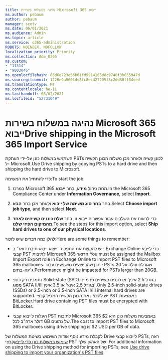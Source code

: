 ```yaml
---
title: נהיגה במשלוח בשירות Microsoft 365 ייבוא
ms.author: pebaum
author: pebaum
manager: scotv
ms.date: 06/01/2021
ms.audience: Admin
ms.topic: article
ms.service: o365-administration
ROBOTS: NOINDEX, NOFOLLOW
localization_priority: Priority
ms.collection: Adm_O365
ms.custom:
- "11514"
- "9003046"
ms.openlocfilehash: 85d6e723e56b01fd9914165d8c9740f3b055947d
ms.sourcegitcommit: 1226e9a9601dc8fc8ec427235f3c2dd88ff84ced
ms.translationtype: MT
ms.contentlocale: he-IL
ms.lasthandoff: 06/02/2021
ms.locfileid: "52731649"
---
```

# <a name="drive-shipping-in-the-microsoft-365-import-service"></a><span data-ttu-id="6879a-102">נהיגה במשלוח בשירות Microsoft 365 ייבוא</span><span class="sxs-lookup"><span data-stu-id="6879a-102">Drive shipping in the Microsoft 365 Import Service</span></span>

<span data-ttu-id="6879a-103">השתמש במשלוח כונן על-ידי העתקת PSTs לכונן קשיח ולאחר מכן משלוח הכונן הקשיח ל- Microsoft.</span><span class="sxs-lookup"><span data-stu-id="6879a-103">Use Drive shipping by copying PSTs to a hard drive and then shipping the hard drive to Microsoft.</span></span>

<span data-ttu-id="6879a-104">כדי להתחיל את המשימה:</span><span class="sxs-lookup"><span data-stu-id="6879a-104">To start the job:</span></span>

1. <span data-ttu-id="6879a-105">במרכז Microsoft 365 תחת ניהול **מידע**, בחר **ייבוא**.</span><span class="sxs-lookup"><span data-stu-id="6879a-105">In the Microsoft 365 Compliance Center under **Information Governance**, select **Import**.</span></span>

1. <span data-ttu-id="6879a-106">בחר **בחר סוג משימה של ייבוא** ולאחר מכן בחר **הבא**.</span><span class="sxs-lookup"><span data-stu-id="6879a-106">Select **Choose import job type**, and then select **Next**.</span></span>

1. <span data-ttu-id="6879a-107">כדי לראות את השלבים עבור אפשרות ייבוא זו, בחר **שלח כוננים קשיחים לאחד מהמיקום הפיזי שלנו**.</span><span class="sxs-lookup"><span data-stu-id="6879a-107">To see the steps for this import option, select **Ship hard drives to one of our physical locations**.</span></span>

<span data-ttu-id="6879a-108">להלן כמה דברים שיש לזכור:</span><span class="sxs-lookup"><span data-stu-id="6879a-108">Here are some things to remember:</span></span>

- <span data-ttu-id="6879a-109">יש להקצות את התפקיד 'ייצוא ייבוא תיבת דואר' ב- Exchange Online כדי לייבא קבצי PST לתיבות Microsoft 365 הדואר.</span><span class="sxs-lookup"><span data-stu-id="6879a-109">You must be assigned the Mailbox Import Export role in Exchange Online to import PST files to Microsoft 365 mailboxes.</span></span>
<span data-ttu-id="6879a-110">ייתכן שהביצועים מושפעים עבור PSTs שגודלם עולה על 20 ג'יגה-בתים.</span><span class="sxs-lookup"><span data-stu-id="6879a-110">Performance might be impacted for PSTs larger than 20GB.</span></span>

- <span data-ttu-id="6879a-111">נתמכים רק כונני Solid-state (SSD) בגודל 2.5 אינץ' או כוננים קשיחים פנימיים מסוג SATA II/III בגודל 2.5 אינץ' או 3.5 אינץ'.</span><span class="sxs-lookup"><span data-stu-id="6879a-111">Only 2.5-inch solid-state drives (SSDs) or 2.5-inch or 3.5-inch SATA II/III internal hard drives are supported.</span></span>
<span data-ttu-id="6879a-112">יש להצפין את הכונן הקשיח המכיל קבצי PST באמצעות BitLocker.</span><span class="sxs-lookup"><span data-stu-id="6879a-112">Hard drive containing PST files must be encrypted with BitLocker.</span></span>

- <span data-ttu-id="6879a-113">העלות לייבוא קבצי PST לתיבות Microsoft 365 באמצעות משלוח כונן היא $2 דולר ארה"ב לכל GB של נתונים.</span><span class="sxs-lookup"><span data-stu-id="6879a-113">The cost to import PST files to Microsoft 365 mailboxes using drive shipping is $2 USD per GB of data.</span></span>

<span data-ttu-id="6879a-114">לקבלת מידע נוסף אודות השימוש בשיטת המשלוח של Drive לייבוא קבצי PSTs, ראה [שימוש במשלוח כונן כדי לייבא](/microsoft-365/compliance/use-drive-shipping-to-import-pst-files-to-office-365)קבצי PST של הארגון שלך .</span><span class="sxs-lookup"><span data-stu-id="6879a-114">For additional information on using the Drive shipping method for importing PSTs, see [Use drive shipping to import your organization's PST files](/microsoft-365/compliance/use-drive-shipping-to-import-pst-files-to-office-365).</span></span>